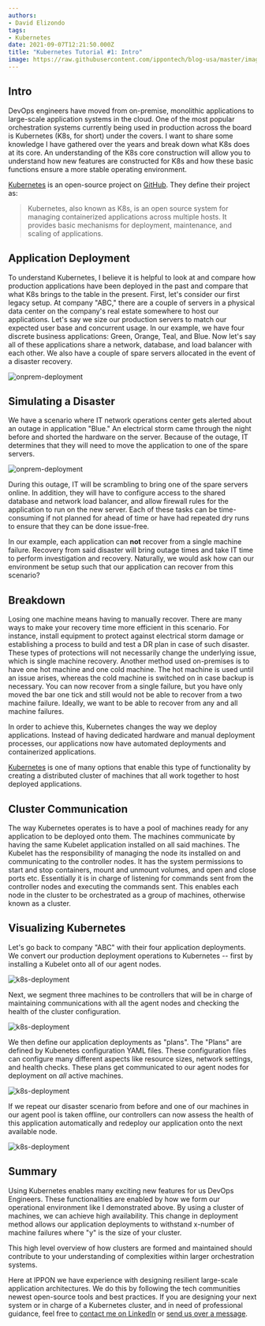 ```yaml
---
authors:
- David Elizondo
tags:
- Kubernetes
date: 2021-09-07T12:21:50.000Z
title: "Kubernetes Tutorial #1: Intro"
image: https://raw.githubusercontent.com/ippontech/blog-usa/master/images/2021/09/Kubernetes_Tutorial_1_Intro.png
---
```


## Intro 

DevOps engineers have moved from on-premise, monolithic applications to large-scale application systems in the cloud. One of the most popular orchestration systems currently being used in production across the board is Kubernetes (K8s, for short) under the covers. I want to share some knowledge I have gathered over the years and break down what K8s does at its core. An understanding of the K8s core construction will allow you to understand how new features are constructed for K8s and how these basic functions ensure a more stable operating environment. 

[Kubernetes](https://kubernetes.io/) is an open-source project on [GitHub](https://github.com/kubernetes/kubernetes). They define their project as: 
> Kubernetes, also known as K8s, is an open source system for managing containerized applications across multiple hosts. It provides basic mechanisms for deployment, maintenance, and scaling of applications.

## Application Deployment

To understand Kubernetes, I believe it is helpful to look at and compare how production applications have been deployed in the past and compare that what K8s brings to the table in the present. First, let's consider our first legacy setup. At company "ABC," there are a couple of servers in a physical data center on the company's real estate somewhere to host our applications. Let's say we size our production servers to match our expected user base and concurrent usage. In our example, we have four discrete business applications: Green, Orange, Teal, and Blue. Now let's say all of these applications share a network, database, and load balancer with each other. We also have a couple of spare servers allocated in the event of a disaster recovery.

![onprem-deployment](https://raw.githubusercontent.com/ippontech/blog-usa/master/images/2021/09/onprem.png)

## Simulating a Disaster

We have a scenario where IT network operations center gets alerted about an outage in application "Blue." An electrical storm came through the night before and shorted the hardware on the server. Because of the outage, IT determines that they will need to move the application to one of the spare servers.

![onprem-deployment](https://raw.githubusercontent.com/ippontech/blog-usa/master/images/2021/09/onprem2.png)

During this outage, IT will be scrambling to bring one of the spare servers online. In addition, they will have to configure access to the shared database and network load balancer, and allow firewall rules for the application to run on the new server. Each of these tasks can be time-consuming if not planned for ahead of time or have had repeated dry runs to ensure that they can be done issue-free. 

In our example, each application can **not** recover from a single machine failure. Recovery from said disaster will bring outage times and take IT time to perform investigation and recovery. Naturally, we would ask how can our environment be setup such that our application can recover from this scenario?

## Breakdown 

Losing one machine means having to manually recover. There are many ways to make your recovery time more efficient in this scenario. For instance, install equipment to protect against electrical storm damage or establishing a process to build and test a DR plan in case of such disaster. These types of protections will not necessarily change the underlying issue, which is single machine recovery. Another method used on-premises is to have one hot machine and one cold machine. The hot machine is used until an issue arises, whereas the cold machine is switched on in case backup is necessary. You can now recover from a single failure, but you have only moved the bar one tick and still would not be able to recover from a two machine failure. Ideally, we want to be able to recover from any and all machine failures. 

In order to achieve this, Kubernetes changes the way we deploy applications. Instead of having dedicated hardware and manual deployment processes, our applications now have automated deployments and containerized applications. 

[Kubernetes](https://kubernetes.io/) is one of many options that enable this type of functionality by creating a distributed cluster of machines that all work together to host deployed applications. 

## Cluster Communication

The way Kubernetes operates is to have a pool of machines ready for any application to be deployed onto them. The machines communicate by having the same Kubelet application installed on all said machines. The Kubelet has the responsibility of managing the node its installed on and communicating to the controller nodes. It has the system permissions to start and stop containers, mount and unmount volumes, and open and close ports etc. Essentially it is in charge of listening for commands sent from the controller nodes and executing the commands sent. This enables each node in the cluster to be orchestrated as a group of machines, otherwise known as a cluster.

## Visualizing Kubernetes

Let's go back to company "ABC" with their four application deployments. We convert our production deployment operations to Kubernetes -- first by installing a Kubelet onto all of our agent nodes.

![k8s-deployment](https://raw.githubusercontent.com/ippontech/blog-usa/master/images/2021/09/k8s.png)

Next, we segment three machines to be controllers that will be in charge of maintaining communications with all the agent nodes and checking the health of the cluster configuration. 

![k8s-deployment](https://raw.githubusercontent.com/ippontech/blog-usa/master/images/2021/09/k8s2.png)

We then define our application deployments as "plans". The "Plans" are defined by Kubenetes configuration YAML files. These configuration files can configure many different aspects like resource sizes, network settings, and health checks. These plans get communicated to our agent nodes for deployment on _all_ active machines. 

![k8s-deployment](https://raw.githubusercontent.com/ippontech/blog-usa/master/images/2021/09/k8s3.png)

If we repeat our disaster scenario from before and one of our machines in our agent pool is taken offline, our controllers can now assess the health of this application automatically and redeploy our application onto the next available node.

![k8s-deployment](https://raw.githubusercontent.com/ippontech/blog-usa/master/images/2021/09/k8s4.png)


## Summary

Using Kubernetes enables many exciting new features for us DevOps Engineers. These functionalities are enabled by how we form our operational environment like I demonstrated above. By using a cluster of machines, we can achieve high availability. This change in deployment method allows our application deployments to withstand x-number of machine failures where "y" is the size of your cluster.

This high level overview of how clusters are formed and maintained should contribute to your understanding of complexities within larger orchestration systems. 

Here at IPPON we have experience with designing resilient large-scale application architectures. We do this by following the tech communities newest open-source tools and best practices. If you are designing your next system or in charge of a Kubernetes cluster, and in need of professional guidance, feel free to [contact me on LinkedIn](https://www.linkedin.com/in/daengr/) or [send us over a message](mailto:contact@ipponusa.com).
